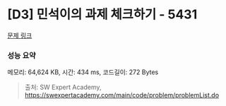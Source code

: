 # [D3] 민석이의 과제 체크하기 - 5431 

[문제 링크](https://swexpertacademy.com/main/code/problem/problemDetail.do?contestProbId=AWVl3rWKDBYDFAXm) 

### 성능 요약

메모리: 64,624 KB, 시간: 434 ms, 코드길이: 272 Bytes



> 출처: SW Expert Academy, https://swexpertacademy.com/main/code/problem/problemList.do